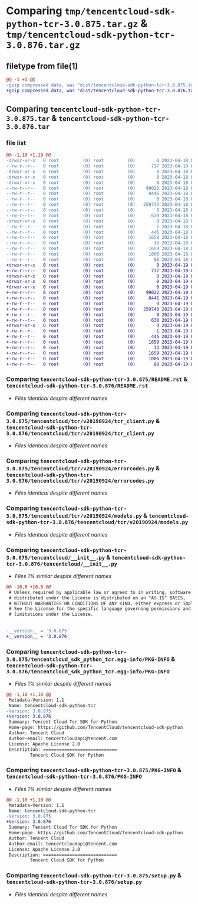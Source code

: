 # Comparing `tmp/tencentcloud-sdk-python-tcr-3.0.875.tar.gz` & `tmp/tencentcloud-sdk-python-tcr-3.0.876.tar.gz`

## filetype from file(1)

```diff
@@ -1 +1 @@
-gzip compressed data, was "dist/tencentcloud-sdk-python-tcr-3.0.875.tar", last modified: Tue Apr 18 00:57:43 2023, max compression
+gzip compressed data, was "dist/tencentcloud-sdk-python-tcr-3.0.876.tar", last modified: Wed Apr 19 00:38:58 2023, max compression
```

## Comparing `tencentcloud-sdk-python-tcr-3.0.875.tar` & `tencentcloud-sdk-python-tcr-3.0.876.tar`

### file list

```diff
@@ -1,19 +1,19 @@
-drwxr-xr-x   0 root         (0) root         (0)        0 2023-04-18 00:57:43.000000 tencentcloud-sdk-python-tcr-3.0.875/
--rw-r--r--   0 root         (0) root         (0)      737 2023-04-18 00:57:43.000000 tencentcloud-sdk-python-tcr-3.0.875/README.rst
-drwxr-xr-x   0 root         (0) root         (0)        0 2023-04-18 00:57:43.000000 tencentcloud-sdk-python-tcr-3.0.875/tencentcloud/
-drwxr-xr-x   0 root         (0) root         (0)        0 2023-04-18 00:57:43.000000 tencentcloud-sdk-python-tcr-3.0.875/tencentcloud/tcr/
-drwxr-xr-x   0 root         (0) root         (0)        0 2023-04-18 00:57:43.000000 tencentcloud-sdk-python-tcr-3.0.875/tencentcloud/tcr/v20190924/
--rw-r--r--   0 root         (0) root         (0)    99022 2023-04-18 00:57:43.000000 tencentcloud-sdk-python-tcr-3.0.875/tencentcloud/tcr/v20190924/tcr_client.py
--rw-r--r--   0 root         (0) root         (0)     8446 2023-04-18 00:57:43.000000 tencentcloud-sdk-python-tcr-3.0.875/tencentcloud/tcr/v20190924/errorcodes.py
--rw-r--r--   0 root         (0) root         (0)        0 2023-04-18 00:57:43.000000 tencentcloud-sdk-python-tcr-3.0.875/tencentcloud/tcr/v20190924/__init__.py
--rw-r--r--   0 root         (0) root         (0)   259743 2023-04-18 00:57:43.000000 tencentcloud-sdk-python-tcr-3.0.875/tencentcloud/tcr/v20190924/models.py
--rw-r--r--   0 root         (0) root         (0)        0 2023-04-18 00:57:43.000000 tencentcloud-sdk-python-tcr-3.0.875/tencentcloud/tcr/__init__.py
--rw-r--r--   0 root         (0) root         (0)      630 2023-04-18 00:57:43.000000 tencentcloud-sdk-python-tcr-3.0.875/tencentcloud/__init__.py
-drwxr-xr-x   0 root         (0) root         (0)        0 2023-04-18 00:57:43.000000 tencentcloud-sdk-python-tcr-3.0.875/tencentcloud_sdk_python_tcr.egg-info/
--rw-r--r--   0 root         (0) root         (0)        1 2023-04-18 00:57:43.000000 tencentcloud-sdk-python-tcr-3.0.875/tencentcloud_sdk_python_tcr.egg-info/dependency_links.txt
--rw-r--r--   0 root         (0) root         (0)      445 2023-04-18 00:57:43.000000 tencentcloud-sdk-python-tcr-3.0.875/tencentcloud_sdk_python_tcr.egg-info/SOURCES.txt
--rw-r--r--   0 root         (0) root         (0)     1659 2023-04-18 00:57:43.000000 tencentcloud-sdk-python-tcr-3.0.875/tencentcloud_sdk_python_tcr.egg-info/PKG-INFO
--rw-r--r--   0 root         (0) root         (0)       13 2023-04-18 00:57:43.000000 tencentcloud-sdk-python-tcr-3.0.875/tencentcloud_sdk_python_tcr.egg-info/top_level.txt
--rw-r--r--   0 root         (0) root         (0)     1659 2023-04-18 00:57:43.000000 tencentcloud-sdk-python-tcr-3.0.875/PKG-INFO
--rw-r--r--   0 root         (0) root         (0)     1006 2023-04-18 00:57:43.000000 tencentcloud-sdk-python-tcr-3.0.875/setup.py
--rw-r--r--   0 root         (0) root         (0)       88 2023-04-18 00:57:43.000000 tencentcloud-sdk-python-tcr-3.0.875/setup.cfg
+drwxr-xr-x   0 root         (0) root         (0)        0 2023-04-19 00:38:58.000000 tencentcloud-sdk-python-tcr-3.0.876/
+-rw-r--r--   0 root         (0) root         (0)      737 2023-04-19 00:38:58.000000 tencentcloud-sdk-python-tcr-3.0.876/README.rst
+drwxr-xr-x   0 root         (0) root         (0)        0 2023-04-19 00:38:58.000000 tencentcloud-sdk-python-tcr-3.0.876/tencentcloud/
+drwxr-xr-x   0 root         (0) root         (0)        0 2023-04-19 00:38:58.000000 tencentcloud-sdk-python-tcr-3.0.876/tencentcloud/tcr/
+drwxr-xr-x   0 root         (0) root         (0)        0 2023-04-19 00:38:58.000000 tencentcloud-sdk-python-tcr-3.0.876/tencentcloud/tcr/v20190924/
+-rw-r--r--   0 root         (0) root         (0)    99022 2023-04-19 00:38:58.000000 tencentcloud-sdk-python-tcr-3.0.876/tencentcloud/tcr/v20190924/tcr_client.py
+-rw-r--r--   0 root         (0) root         (0)     8446 2023-04-19 00:38:58.000000 tencentcloud-sdk-python-tcr-3.0.876/tencentcloud/tcr/v20190924/errorcodes.py
+-rw-r--r--   0 root         (0) root         (0)        0 2023-04-19 00:38:58.000000 tencentcloud-sdk-python-tcr-3.0.876/tencentcloud/tcr/v20190924/__init__.py
+-rw-r--r--   0 root         (0) root         (0)   259743 2023-04-19 00:38:58.000000 tencentcloud-sdk-python-tcr-3.0.876/tencentcloud/tcr/v20190924/models.py
+-rw-r--r--   0 root         (0) root         (0)        0 2023-04-19 00:38:58.000000 tencentcloud-sdk-python-tcr-3.0.876/tencentcloud/tcr/__init__.py
+-rw-r--r--   0 root         (0) root         (0)      630 2023-04-19 00:38:58.000000 tencentcloud-sdk-python-tcr-3.0.876/tencentcloud/__init__.py
+drwxr-xr-x   0 root         (0) root         (0)        0 2023-04-19 00:38:58.000000 tencentcloud-sdk-python-tcr-3.0.876/tencentcloud_sdk_python_tcr.egg-info/
+-rw-r--r--   0 root         (0) root         (0)        1 2023-04-19 00:38:58.000000 tencentcloud-sdk-python-tcr-3.0.876/tencentcloud_sdk_python_tcr.egg-info/dependency_links.txt
+-rw-r--r--   0 root         (0) root         (0)      445 2023-04-19 00:38:58.000000 tencentcloud-sdk-python-tcr-3.0.876/tencentcloud_sdk_python_tcr.egg-info/SOURCES.txt
+-rw-r--r--   0 root         (0) root         (0)     1659 2023-04-19 00:38:58.000000 tencentcloud-sdk-python-tcr-3.0.876/tencentcloud_sdk_python_tcr.egg-info/PKG-INFO
+-rw-r--r--   0 root         (0) root         (0)       13 2023-04-19 00:38:58.000000 tencentcloud-sdk-python-tcr-3.0.876/tencentcloud_sdk_python_tcr.egg-info/top_level.txt
+-rw-r--r--   0 root         (0) root         (0)     1659 2023-04-19 00:38:58.000000 tencentcloud-sdk-python-tcr-3.0.876/PKG-INFO
+-rw-r--r--   0 root         (0) root         (0)     1006 2023-04-19 00:38:58.000000 tencentcloud-sdk-python-tcr-3.0.876/setup.py
+-rw-r--r--   0 root         (0) root         (0)       88 2023-04-19 00:38:58.000000 tencentcloud-sdk-python-tcr-3.0.876/setup.cfg
```

### Comparing `tencentcloud-sdk-python-tcr-3.0.875/README.rst` & `tencentcloud-sdk-python-tcr-3.0.876/README.rst`

 * *Files identical despite different names*

### Comparing `tencentcloud-sdk-python-tcr-3.0.875/tencentcloud/tcr/v20190924/tcr_client.py` & `tencentcloud-sdk-python-tcr-3.0.876/tencentcloud/tcr/v20190924/tcr_client.py`

 * *Files identical despite different names*

### Comparing `tencentcloud-sdk-python-tcr-3.0.875/tencentcloud/tcr/v20190924/errorcodes.py` & `tencentcloud-sdk-python-tcr-3.0.876/tencentcloud/tcr/v20190924/errorcodes.py`

 * *Files identical despite different names*

### Comparing `tencentcloud-sdk-python-tcr-3.0.875/tencentcloud/tcr/v20190924/models.py` & `tencentcloud-sdk-python-tcr-3.0.876/tencentcloud/tcr/v20190924/models.py`

 * *Files identical despite different names*

### Comparing `tencentcloud-sdk-python-tcr-3.0.875/tencentcloud/__init__.py` & `tencentcloud-sdk-python-tcr-3.0.876/tencentcloud/__init__.py`

 * *Files 1% similar despite different names*

```diff
@@ -10,8 +10,8 @@
 # Unless required by applicable law or agreed to in writing, software
 # distributed under the License is distributed on an "AS IS" BASIS,
 # WITHOUT WARRANTIES OR CONDITIONS OF ANY KIND, either express or implied.
 # See the License for the specific language governing permissions and
 # limitations under the License.
 
 
-__version__ = '3.0.875'
+__version__ = '3.0.876'
```

### Comparing `tencentcloud-sdk-python-tcr-3.0.875/tencentcloud_sdk_python_tcr.egg-info/PKG-INFO` & `tencentcloud-sdk-python-tcr-3.0.876/tencentcloud_sdk_python_tcr.egg-info/PKG-INFO`

 * *Files 1% similar despite different names*

```diff
@@ -1,10 +1,10 @@
 Metadata-Version: 1.1
 Name: tencentcloud-sdk-python-tcr
-Version: 3.0.875
+Version: 3.0.876
 Summary: Tencent Cloud Tcr SDK for Python
 Home-page: https://github.com/TencentCloud/tencentcloud-sdk-python
 Author: Tencent Cloud
 Author-email: tencentcloudapi@tencent.com
 License: Apache License 2.0
 Description: ============================
         Tencent Cloud SDK for Python
```

### Comparing `tencentcloud-sdk-python-tcr-3.0.875/PKG-INFO` & `tencentcloud-sdk-python-tcr-3.0.876/PKG-INFO`

 * *Files 1% similar despite different names*

```diff
@@ -1,10 +1,10 @@
 Metadata-Version: 1.1
 Name: tencentcloud-sdk-python-tcr
-Version: 3.0.875
+Version: 3.0.876
 Summary: Tencent Cloud Tcr SDK for Python
 Home-page: https://github.com/TencentCloud/tencentcloud-sdk-python
 Author: Tencent Cloud
 Author-email: tencentcloudapi@tencent.com
 License: Apache License 2.0
 Description: ============================
         Tencent Cloud SDK for Python
```

### Comparing `tencentcloud-sdk-python-tcr-3.0.875/setup.py` & `tencentcloud-sdk-python-tcr-3.0.876/setup.py`

 * *Files identical despite different names*

